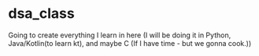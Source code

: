 # dsa_class
Going to create everything I learn in here (I will be doing it in Python, Java/Kotlin(to learn kt), and maybe C (If I have time - but we gonna cook.))
